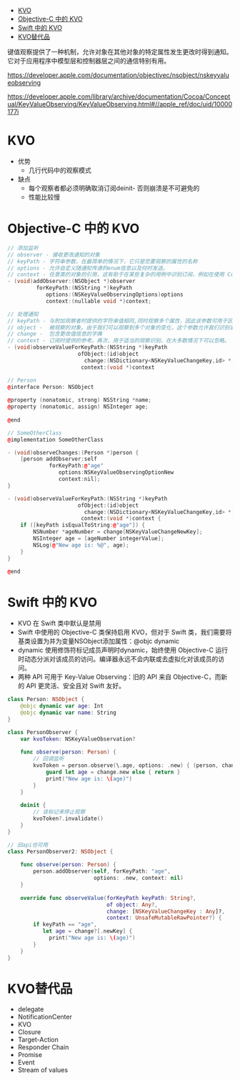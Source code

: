 <!-- TOC -->

- [KVO](#kvo)
- [Objective-C 中的 KVO](#objective-c-%E4%B8%AD%E7%9A%84-kvo)
- [Swift 中的 KVO](#swift-%E4%B8%AD%E7%9A%84-kvo)
- [KVO替代品](#kvo%E6%9B%BF%E4%BB%A3%E5%93%81)

<!-- /TOC -->

键值观察提供了一种机制，允许对象在其他对象的特定属性发生更改时得到通知。它对于应用程序中模型层和控制器层之间的通信特别有用。

https://developer.apple.com/documentation/objectivec/nsobject/nskeyvalueobserving

https://developer.apple.com/library/archive/documentation/Cocoa/Conceptual/KeyValueObserving/KeyValueObserving.html#//apple_ref/doc/uid/10000177i

# KVO

* 优势
    * 几行代码中的观察模式
* 缺点
    * 每个观察者都必须明确取消订阅deinit- 否则崩溃是不可避免的
    * 性能比较慢

# Objective-C 中的 KVO

```c++
// 添加监听
// observer - 接收更改通知的对象
// keyPath - 字符串参数，在最简单的情况下，它只是您要观察的属性的名称
// options - 允许自定义随通知传递的enum信息以及何时发送。
// context - 任意类的对象的引用，这有助于在某些复杂的用例中识别订阅，例如在使用 CoreData 时。在大多数其他情况下，您只需nil在此处提供。
- (void)addObserver:(NSObject *)observer 
         forKeyPath:(NSString *)keyPath
            options:(NSKeyValueObservingOptions)options
            context:(nullable void *)context;

// 处理通知
// keyPath - 与附加观察者时提供的字符串值相同,同时观察多个属性，因此该参数可用于区分一个属性的通知与另一个属性。
// object -  被观察的对象。由于我们可以观察到多个对象的变化，这个参数允许我们识别谁的属性发生了变化。
// change -  包含更改值信息的字典
// context - 订阅时提供的参考。再次，用于适当的观察识别，在大多数情况下可以忽略。
- (void)observeValueForKeyPath:(NSString *)keyPath
                      ofObject:(id)object
                        change:(NSDictionary<NSKeyValueChangeKey,id> *)change
                       context:(void *)context
```

```c++
// Person
@interface Person: NSObject
 
@property (nonatomic, strong) NSString *name;
@property (nonatomic, assign) NSInteger age;
 
@end
```

```c++
// SomeOtherClass
@implementation SomeOtherClass

- (void)observeChanges:(Person *)person {
    [person addObserver:self
             forKeyPath:@"age"
                options:NSKeyValueObservingOptionNew
                context:nil];
}

- (void)observeValueForKeyPath:(NSString *)keyPath
                      ofObject:(id)object
                        change:(NSDictionary<NSKeyValueChangeKey,id> *)change
                       context:(void *)context {
    if ([keyPath isEqualToString:@"age"]) {
        NSNumber *ageNumber = change[NSKeyValueChangeNewKey];
        NSInteger age = [ageNumber integerValue];
        NSLog(@"New age is: %@", age);
    }
}

@end
```

# Swift 中的 KVO

* KVO 在 Swift 类中默认是禁用
* Swift 中使用的 Objective-C 类保持启用 KVO，但对于 Swift 类，我们需要将基类设置为并为变量NSObject添加属性：@objc dynamic
* dynamic 使用修饰符标记成员声明时dynamic，始终使用 Objective-C 运行时动态分派对该成员的访问。编译器永远不会内联或去虚拟化对该成员的访问。
* 两种 API 可用于 Key-Value Observing：旧的 API 来自 Objective-C，而新的 API 更灵活、安全且对 Swift 友好。

```swift
class Person: NSObject {
    @objc dynamic var age: Int
    @objc dynamic var name: String
}

class PersonObserver {
    var kvoToken: NSKeyValueObservation?
    
    func observe(person: Person) {
        // 回调监听
        kvoToken = person.observe(\.age, options: .new) { (person, change) in
            guard let age = change.new else { return }
            print("New age is: \(age)")
        }
    }
    
    deinit {
        // 该标记来停止观察
        kvoToken?.invalidate()
    }
}

// 旧api也可用
class PersonObserver2: NSObject {
    
    func observe(person: Person) {
        person.addObserver(self, forKeyPath: "age",
                           options: .new, context: nil)
    }
    
    override func observeValue(forKeyPath keyPath: String?,
                               of object: Any?,
                               change: [NSKeyValueChangeKey : Any]?,
                               context: UnsafeMutableRawPointer?) {
        if keyPath == "age",
           let age = change?[.newKey] {
             print("New age is: \(age)")
        }
    }
}
```


# KVO替代品

* delegate
* NotificationCenter
* KVO
* Closure
* Target-Action
* Responder Chain
* Promise
* Event
* Stream of values